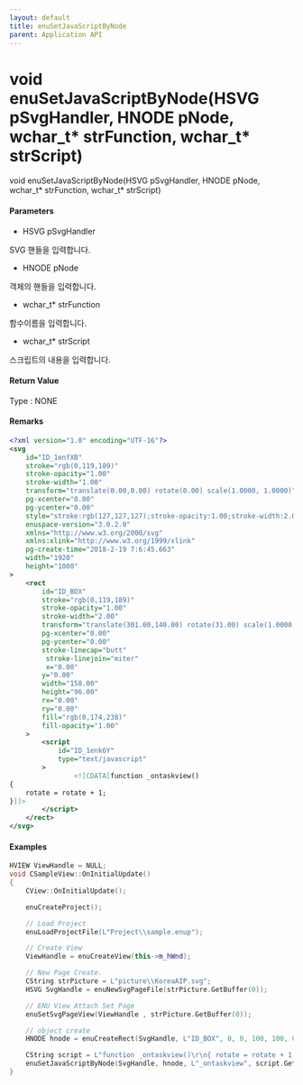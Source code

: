 ```yaml
---
layout: default
title: enuSetJavaScriptByNode
parent: Application API
---
```

# void enuSetJavaScriptByNode\(HSVG pSvgHandler, HNODE pNode, wchar\_t\* strFunction, wchar\_t\* strScript\)

void enuSetJavaScriptByNode\(HSVG pSvgHandler, HNODE pNode, wchar\_t\* strFunction, wchar\_t\* strScript\)

#### Parameters

* HSVG pSvgHandler

SVG 핸들을 입력합니다.

* HNODE pNode

객체의 핸들을 입력합니다.

* wchar\_t\* strFunction

함수이름을 입력합니다.

* wchar\_t\* strScript

스크립트의 내용을 입력합니다.

#### Return Value

Type : NONE

#### Remarks

```xml
<?xml version="1.0" encoding="UTF-16"?>
<svg
    id="ID_1enfXB"
    stroke="rgb(0,119,189)"
    stroke-opacity="1.00"
    stroke-width="1.00"
    transform="translate(0.00,0.00) rotate(0.00) scale(1.0000, 1.0000)"
    pg-xcenter="0.00"
    pg-ycenter="0.00"
    style="stroke:rgb(127,127,127);stroke-opacity:1.00;stroke-width:2.00;stroke-dasharray:1,1,1;"
    enuspace-version="3.0.2.0"
    xmlns="http://www.w3.org/2000/svg"
    xmlns:xlink="http://www.w3.org/1999/xlink"
    pg-create-time="2018-2-19 7:6:45.663"
    width="1920"
    height="1080"
>
    <rect
        id="ID_BOX"
        stroke="rgb(0,119,189)"
        stroke-opacity="1.00"
        stroke-width="2.00"
        transform="translate(301.00,140.00) rotate(31.00) scale(1.0000, 1.0000)"
        pg-xcenter="0.00"
        pg-ycenter="0.00"
        stroke-linecap="butt"
         stroke-linejoin="miter"
         x="0.00"
        y="0.00"
        width="158.00"
        height="96.00"
        rx="0.00"
        ry="0.00"
        fill="rgb(0,174,238)"
        fill-opacity="1.00"
    >
        <script
            id="ID_1enk6Y"
            type="text/javascript"
        >
                <![CDATA[function _ontaskview()
{    
    rotate = rotate + 1;
}]]>
        </script>
    </rect>
</svg>
```

#### Examples

```cpp
HVIEW ViewHandle = NULL; 
void CSampleView::OnInitialUpdate() 
{ 
    CView::OnInitialUpdate(); 

    enuCreateProject(); 

    // Load Project
    enuLoadProjectFile(L"Project\\sample.enup"); 

    // Create View
    ViewHandle = enuCreateView(this->m_hWnd); 

    // New Page Create. 
    CString strPicture = L"picture\\KoreaAIP.svg"; 
    HSVG SvgHandle = enuNewSvgPageFile(strPicture.GetBuffer(0)); 

    // ENU View Attach Set Page 
    enuSetSvgPageView(ViewHandle , strPicture.GetBuffer(0)); 

    // object create
    HNODE hnode = enuCreateRect(SvgHandle, L"ID_BOX", 0, 0, 100, 100, 0, 0);

    CString script = L"function _ontaskview()\r\n{ rotate = rotate + 1; \r\n}"
    enuSetJavaScriptByNode(SvgHandle, hnode, L"_ontaskview", script.GetBuffer(0));
}
```




